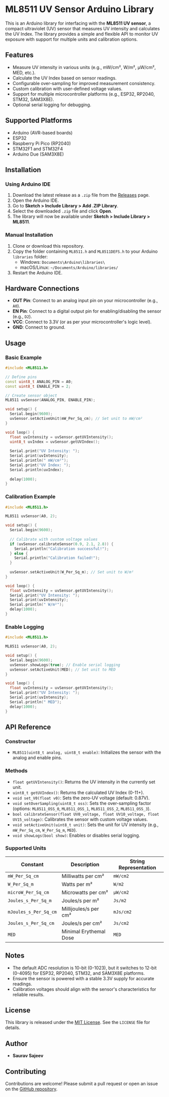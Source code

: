 # ML8511 UV Sensor Arduino Library

This is an Arduino library for interfacing with the **ML8511 UV sensor**, a compact ultraviolet (UV) sensor that measures UV intensity and calculates the UV Index. The library provides a simple and flexible API to monitor UV exposure with support for multiple units and calibration options.

## Features
- Measure UV intensity in various units (e.g., mW/cm², W/m², μW/cm², MED, etc.).
- Calculate the UV Index based on sensor readings.
- Configurable over-sampling for improved measurement consistency.
- Custom calibration with user-defined voltage values.
- Support for multiple microcontroller platforms (e.g., ESP32, RP2040, STM32, SAM3X8E).
- Optional serial logging for debugging.

## Supported Platforms
- Arduino (AVR-based boards)
- ESP32
- Raspberry Pi Pico (RP2040)
- STM32F1 and STM32F4
- Arduino Due (SAM3X8E)

## Installation

### Using Arduino IDE
1. Download the latest release as a `.zip` file from the [Releases](https://github.com/styropyr0/ML8511/releases) page.
2. Open the Arduino IDE.
3. Go to **Sketch > Include Library > Add .ZIP Library**.
4. Select the downloaded `.zip` file and click **Open**.
5. The library will now be available under **Sketch > Include Library > ML8511**.

### Manual Installation
1. Clone or download this repository.
2. Copy the folder containing `ML8511.h` and `ML8511DEFS.h` to your Arduino `libraries` folder:
   - Windows: `Documents\Arduino\libraries\`
   - macOS/Linux: `~/Documents/Arduino/libraries/`
3. Restart the Arduino IDE.

## Hardware Connections
- **OUT Pin**: Connect to an analog input pin on your microcontroller (e.g., `A0`).
- **EN Pin**: Connect to a digital output pin for enabling/disabling the sensor (e.g., `D2`).
- **VCC**: Connect to 3.3V (or as per your microcontroller's logic level).
- **GND**: Connect to ground.

## Usage

### Basic Example
```cpp
#include <ML8511.h>

// Define pins
const uint8_t ANALOG_PIN = A0;
const uint8_t ENABLE_PIN = 2;

// Create sensor object
ML8511 uvSensor(ANALOG_PIN, ENABLE_PIN);

void setup() {
  Serial.begin(9600);
  uvSensor.setActiveUnit(mW_Per_Sq_cm); // Set unit to mW/cm²
}

void loop() {
  float uvIntensity = uvSensor.getUVIntensity();
  uint8_t uvIndex = uvSensor.getUVIndex();
  
  Serial.print("UV Intensity: ");
  Serial.print(uvIntensity);
  Serial.println(" mW/cm²");
  Serial.print("UV Index: ");
  Serial.println(uvIndex);
  
  delay(1000);
}
```

### Calibration Example
```cpp
#include <ML8511.h>

ML8511 uvSensor(A0, 2);

void setup() {
  Serial.begin(9600);
  
  // Calibrate with custom voltage values
  if (uvSensor.calibrateSensor(0.9, 2.1, 2.8)) {
    Serial.println("Calibration successful!");
  } else {
    Serial.println("Calibration failed!");
  }
  
  uvSensor.setActiveUnit(W_Per_Sq_m); // Set unit to W/m²
}

void loop() {
  float uvIntensity = uvSensor.getUVIntensity();
  Serial.print("UV Intensity: ");
  Serial.print(uvIntensity);
  Serial.println(" W/m²");
  delay(1000);
}
```

### Enable Logging
```cpp
#include <ML8511.h>

ML8511 uvSensor(A0, 2);

void setup() {
  Serial.begin(9600);
  uvSensor.showLogs(true); // Enable serial logging
  uvSensor.setActiveUnit(MED); // Set unit to MED
}

void loop() {
  float uvIntensity = uvSensor.getUVIntensity();
  Serial.print("UV Intensity: ");
  Serial.print(uvIntensity);
  Serial.println(" MED");
  delay(1000);
}
```

## API Reference

### Constructor
- `ML8511(uint8_t analog, uint8_t enable)`: Initializes the sensor with the analog and enable pins.

### Methods
- `float getUVIntensity()`: Returns the UV intensity in the currently set unit.
- `uint8_t getUVIndex()`: Returns the calculated UV Index (0-11+).
- `void set_V0(float v0)`: Sets the zero-UV voltage (default: 0.87V).
- `void setOverSampling(uint8_t oss)`: Sets the over-sampling factor (options: `ML8511_OSS_0`, `ML8511_OSS_1`, `ML8511_OSS_2`, `ML8511_OSS_3`).
- `bool calibrateSensor(float UV0_voltage, float UV10_voltage, float UV15_voltage)`: Calibrates the sensor with custom voltage values.
- `void setActiveUnit(uint8_t unit)`: Sets the unit for UV intensity (e.g., `mW_Per_Sq_cm`, `W_Per_Sq_m`, `MED`).
- `void showLogs(bool show)`: Enables or disables serial logging.

### Supported Units
| Constant            | Description           | String Representation |
|---------------------|-----------------------|-----------------------|
| `mW_Per_Sq_cm`      | Milliwatts per cm²    | `mW/cm2`             |
| `W_Per_Sq_m`        | Watts per m²          | `W/m2`               |
| `microW_Per_Sq_cm`  | Microwatts per cm²    | `μW/cm2`             |
| `Joules_s_Per_Sq_m` | Joules/s per m²       | `Js/m2`              |
| `mJoules_s_Per_Sq_cm`| Millijoules/s per cm²| `mJs/cm2`            |
| `Joules_s_Per_Sq_cm`| Joules/s per cm²      | `Js/cm2`             |
| `MED`               | Minimal Erythemal Dose| `MED`                |

## Notes
- The default ADC resolution is 10-bit (0-1023), but it switches to 12-bit (0-4095) for ESP32, RP2040, STM32, and SAM3X8E platforms.
- Ensure the sensor is powered with a stable 3.3V supply for accurate readings.
- Calibration voltages should align with the sensor's characteristics for reliable results.

## License
This library is released under the [MIT License](LICENSE). See the `LICENSE` file for details.

## Author
- **Saurav Sajeev**

## Contributing
Contributions are welcome! Please submit a pull request or open an issue on the [GitHub repository](https://github.com/styropyr0/ML8511).

